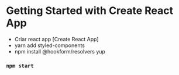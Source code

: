 # Getting Started with Create React App

- Criar react app [Create React App]
- yarn add styled-components
- npm install @hookform/resolvers yup

### `npm start`
